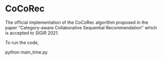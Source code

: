 # CoCoRec
The official implementation of the CoCoRec algorithm proposed in the paper "Category-aware Collaborative Sequential Recommendation" which is accepted to SIGIR 2021.

To run the code, 

python main_time.py
